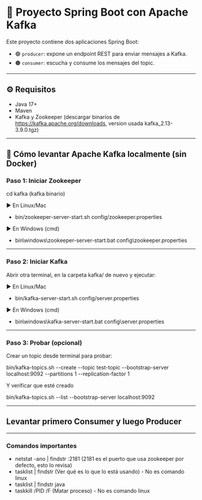 # 🧩 Proyecto Spring Boot con Apache Kafka

Este proyecto contiene dos aplicaciones Spring Boot:

- 🟢 `producer`: expone un endpoint REST para enviar mensajes a Kafka.
- 🟠 `consumer`: escucha y consume los mensajes del topic.

---

## ⚙️ Requisitos

- Java 17+
- Maven
- Kafka y Zookeeper (descargar binarios de https://kafka.apache.org/downloads, version usada kafka_2.13-3.9.0.tgz)

---

## 🧱 Cómo levantar Apache Kafka localmente (sin Docker)

### Paso 1: Iniciar Zookeeper

cd kafka (kafka binario)

▶️ En Linux/Mac

- bin/zookeeper-server-start.sh config/zookeeper.properties

▶️ En Windows (cmd)

- bin\windows\zookeeper-server-start.bat config\zookeeper.properties

---

### Paso 2: Iniciar Kafka

Abrir otra terminal, en la carpeta kafka/ de nuevo y ejecutar:

▶️ En Linux/Mac

- bin/kafka-server-start.sh config/server.properties

▶️ En Windows (cmd)

- bin\windows\kafka-server-start.bat config\server.properties

---

### Paso 3: Probar (opcional)

Crear un topic desde terminal para probar:

bin/kafka-topics.sh --create --topic test-topic --bootstrap-server localhost:9092 --partitions 1 --replication-factor 1

Y verificar que esté creado

bin/kafka-topics.sh --list --bootstrap-server localhost:9092

---

## Levantar primero Consumer y luego Producer

---

### Comandos importantes

- netstat -ano | findstr :2181 (2181 es el puerto que usa zookeeper por defecto, esto lo revisa)
- tasklist | findstr <PID> (Ver qué es lo que lo está usando) - No es comando linux
- tasklist | findstr java
- taskkill /PID <PID> /F (Matar proceso) - No es comando linux
